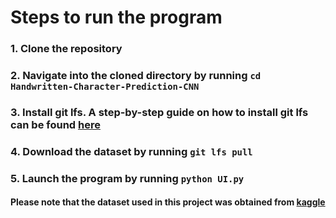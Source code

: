 # Steps to run the program
### 1. Clone the repository
### 2. Navigate into the cloned directory by running `cd Handwritten-Character-Prediction-CNN`
### 3. Install git lfs. A step-by-step guide on how to install git lfs can be found [here](https://git-lfs.github.com/)
### 4. Download the dataset by running `git lfs pull` 
### 5. Launch the program by running `python UI.py`

#### Please note that the dataset used in this project was obtained from [kaggle](https://www.kaggle.com/datasets/sachinpatel21/az-handwritten-alphabets-in-csv-format)